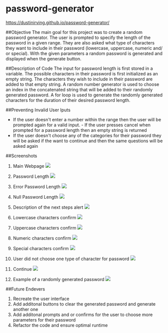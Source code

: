 # password-generator

 https://dustinirving.github.io/password-generator/


##Objective
The main goal for this project was to create a random password generator. The user is prompted to specify the length of the password in a given range.
They are also asked what type of characters they want to include in their password (lowercase, uppercase, numeric and/ or special).
With the given parameters a random password is generated and displayed when the generate button.

##Description of Code
The input for password length is first stored in a variable. The possible characters in their password is first initialized as an empty string. The characters they wish to include in their password are added to that empty string. A random number generator is used to choose an index in the concatenated string that will be added to their randomly generated password. A for loop is used to generate the randomly generated characters for the duration of their desired password length.

##Preventing Invalid User Iputs
- If the user doesn't enter a number within the range then the user will be prompted again for a valid input. - If the user presses cancel when prompted for a password length then an empty string is returned
- If the user doesn't choose any of the categories for their password they will be asked if the want to continue and then the same questions will be asked again

##Screenshots
1. Main Webpage
![](readmeImages/main.png)


2. Password Length
![](readmeImages/passwordlength.png)


3. Error Password Length
![](readmeImages/errpasswordlength.png)


4. Null Password Length
![](readmeImages/nullpasslength.png)


5. Description of the next steps alert
![](readmeImages/descrpassparam.png)


6. Lowercase characters confirm
![](readmeImages/lowerchar.png)


7. Uppercase characters confirm
![](readmeImages/upperchar.png)


8. Numeric characters confirm
![](readmeImages/numericchar.png)


9. Special characters confirm
![](readmeImages/specialchar.png)


10. User did not choose one type of character for password
![](readmeImages/errparam.png)


11. Continue
![](readmeImages/continue.png)
12. Example of a randomly generated password
![](readmeImages/passexample.png)


##Future Endevers

1. Recreate the user interface
2. Add additonal buttons to clear the generated password and generate another one
3. Add additonal prompts and or confirms for the user to choose more parameters for their password
4. Refactor the code and ensure optimal runtime
